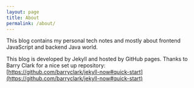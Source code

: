 ```yaml
---
layout: page
title: About
permalink: /about/
---
```


This blog contains my personal tech notes and mostly about frontend JavaScript and backend Java world.

This blog is developed by Jekyll and hosted by GitHub pages. Thanks to Barry Clark for a nice set up repository:
[https://github.com/barryclark/jekyll-now#quick-start](https://github.com/barryclark/jekyll-now#quick-start)
